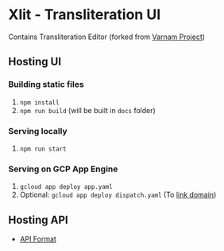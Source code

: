 # Xlit - Transliteration UI

Contains Transliteration Editor (forked from [Varnam Project](https://github.com/varnamproject/varnamproject.com/))

## Hosting UI

### Building static files
1. `npm install`
2. `npm run build` (will be built in `docs` folder)

### Serving locally
1. `npm run start`

### Serving on GCP App Engine
1. `gcloud app deploy app.yaml`
2. Optional: `gcloud app deploy dispatch.yaml` (To [link domain](https://stackoverflow.com/a/56619600))

## Hosting API

- [API Format](/docs/api-format.md)
